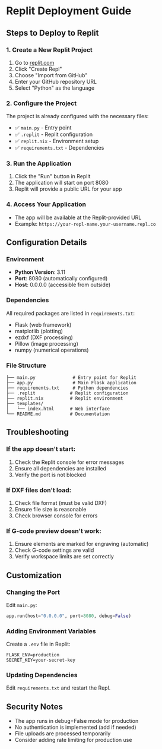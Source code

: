 # Replit Deployment Guide

## Steps to Deploy to Replit

### 1. Create a New Replit Project
1. Go to [replit.com](https://replit.com)
2. Click "Create Repl"
3. Choose "Import from GitHub"
4. Enter your GitHub repository URL
5. Select "Python" as the language

### 2. Configure the Project
The project is already configured with the necessary files:
- ✅ `main.py` - Entry point
- ✅ `.replit` - Replit configuration
- ✅ `replit.nix` - Environment setup
- ✅ `requirements.txt` - Dependencies

### 3. Run the Application
1. Click the "Run" button in Replit
2. The application will start on port 8080
3. Replit will provide a public URL for your app

### 4. Access Your Application
- The app will be available at the Replit-provided URL
- Example: `https://your-repl-name.your-username.repl.co`

## Configuration Details

### Environment
- **Python Version**: 3.11
- **Port**: 8080 (automatically configured)
- **Host**: 0.0.0.0 (accessible from outside)

### Dependencies
All required packages are listed in `requirements.txt`:
- Flask (web framework)
- matplotlib (plotting)
- ezdxf (DXF processing)
- Pillow (image processing)
- numpy (numerical operations)

### File Structure
```
├── main.py              # Entry point for Replit
├── app.py               # Main Flask application
├── requirements.txt     # Python dependencies
├── .replit             # Replit configuration
├── replit.nix          # Replit environment
├── templates/
│   └── index.html      # Web interface
└── README.md           # Documentation
```

## Troubleshooting

### If the app doesn't start:
1. Check the Replit console for error messages
2. Ensure all dependencies are installed
3. Verify the port is not blocked

### If DXF files don't load:
1. Check file format (must be valid DXF)
2. Ensure file size is reasonable
3. Check browser console for errors

### If G-code preview doesn't work:
1. Ensure elements are marked for engraving (automatic)
2. Check G-code settings are valid
3. Verify workspace limits are set correctly

## Customization

### Changing the Port
Edit `main.py`:
```python
app.run(host="0.0.0.0", port=8080, debug=False)
```

### Adding Environment Variables
Create a `.env` file in Replit:
```
FLASK_ENV=production
SECRET_KEY=your-secret-key
```

### Updating Dependencies
Edit `requirements.txt` and restart the Repl.

## Security Notes

- The app runs in debug=False mode for production
- No authentication is implemented (add if needed)
- File uploads are processed temporarily
- Consider adding rate limiting for production use
